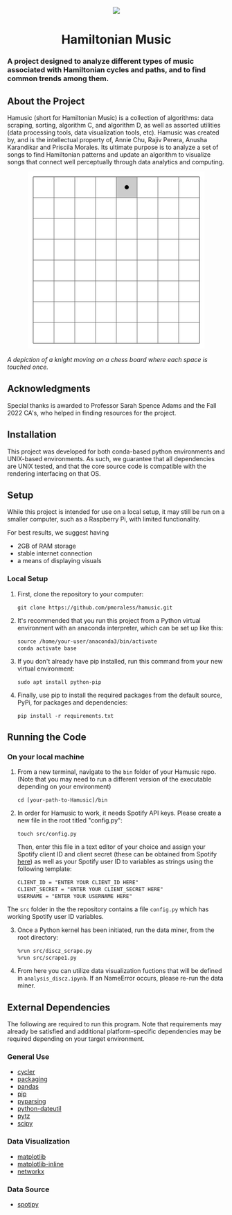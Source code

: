 <p align="center">
  <img src="https://github.com/pmoraless/hamusic/blob/a02bf1e4be7768aa0341241522899664d122eac3/images/hamusic.png"/>
</p>
<h1 align="center">Hamiltonian Music</h1>

### A project designed to analyze different types of music associated with Hamiltonian cycles and paths, and to find common trends among them.

## About the Project
Hamusic (short for Hamiltonian Music) is a collection of algorithms: data scraping, sorting, algorithm C, and algorithm D, as well as assorted utilities (data processing tools, data visualization tools, etc). Hamusic was created by, and is the intellectual property of, Annie Chu, Rajiv Perera, Anusha Karandikar and Priscila Morales. Its ultimate purpose is to analyze a set of songs to find Hamiltonian patterns and update an algorithm to visualize songs that connect well perceptually  through data analytics and computing.

<p align="center">
  <img src="https://github.com/pmoraless/hamusic/blob/9fb1500921a3f06e091d08e4e0f7b8932a18d43b/images/hamusic2.gif"/>
</p>
<p>
    <em>A depiction of a knight moving on a chess board where each space is touched once.</em>
</p>

## Acknowledgments
Special thanks is awarded to Professor Sarah Spence Adams and the Fall 2022 CA's, who helped in finding resources for the project.

## Installation
This project was developed for both conda-based python environments and UNIX-based environments. As such, we guarantee that all dependencies are UNIX tested, and that the core source code is compatible with the rendering interfacing on that OS.

## Setup
While this project is intended for use on a local setup, it may still be run on a smaller computer, such as a Raspberry Pi, with limited functionality.

For best results, we suggest having
- 2GB of RAM storage
- stable internet connection
- a means of displaying visuals

### Local Setup
1. First, clone the repository to your computer:
    ```
    git clone https://github.com/pmoraless/hamusic.git
    ```

2. It's recommended that you run this project from a Python virtual environment with an anaconda interpreter, which can be set up like this:
    ```
    source /home/your-user/anaconda3/bin/activate
    conda activate base
    ```

3. If you don't already have pip installed, run this command from your new virtual environment:
    ```
    sudo apt install python-pip
    ```

4. Finally, use pip to install the required packages from the default source, PyPi, for packages and dependencies:
    ```
    pip install -r requirements.txt
    ```

## Running the Code

### On your local machine
1. From a new terminal, navigate to the `bin` folder of your Hamusic repo. (Note that you may need to run a different version of the executable depending on your environment)
    ```
    cd [your-path-to-Hamusic]/bin
    ```
    
2. In order for Hamusic to work, it needs Spotify API keys. Please create a new file in the root titled "config.py":
    ```
    touch src/config.py
    ```
    Then, enter this file in a text editor of your choice and assign your Spotify client ID and client secret (these can be obtained from Spotify [here](https://developer.spotify.com/dashboard/login)) as well as your Spotify user ID to variables as strings using the following template:
    ```
    CLIENT_ID = "ENTER YOUR CLIENT_ID HERE"
    CLIENT_SECRET = "ENTER YOUR CLIENT_SECRET HERE"
    USERNAME = "ENTER YOUR USERNAME HERE"
    ```

The `src` folder in the the repository contains a file `config.py` which has working Spotify user ID variables.

3. Once a Python kernel has been initiated, run the data miner, from the root directory:
    ```
    %run src/discz_scrape.py
    %run src/scrape1.py
    ```

4. From here you can utilize data visualization fuctions that will be defined in ```analysis_discz.ipynb```. If an NameError occurs, please re-run the data miner.

## External Dependencies
The following are required to run this program. Note that requirements may already be satisfied and additional platform-specific dependencies may be required depending on your target environment.

### General Use
- [cycler](https://pypi.org/project/cycler/)
- [packaging](https://pypi.org/project/packaging/)
- [pandas](https://pypi.org/project/pandas/)
- [pip](https://pypi.org/project/pip/)
- [pyparsing](https://pypi.org/project/pyparsing/)
- [python-dateutil](https://pypi.org/project/python-util/)
- [pytz](https://pypi.org/project/pytz/)
- [scipy](https://pypi.org/project/scipy/)

### Data Visualization
- [matplotlib](https://pypi.org/project/matplotlib/)
- [matplotlib-inline](https://pypi.org/project/matplotlib-inline/)
- [networkx](https://pypi.org/project/networkx/)

### Data Source
- [spotipy](https://pypi.org/project/spotipy/)